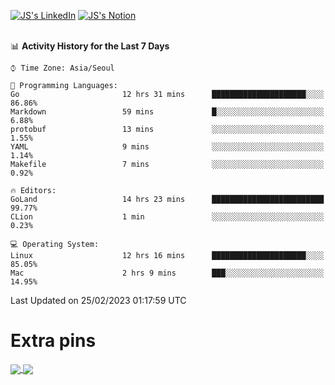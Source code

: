 
[![JS's LinkedIn](https://img.shields.io/badge/LinkedIn-blue?style=for-the-badge&logo=linkedin)](https://www.linkedin.com/in/jaeseung-lee-5a2a32139/) 
[![JS's Notion](https://img.shields.io/badge/Notion-black?style=for-the-badge&logo=notion)](https://bit.ly/ljswiki1) <br><br>
<!-- ![JS's GitHub stats](https://github-readme-stats-lemon-five.vercel.app/api?username=tkxkd0159&hide=contribs,prs,stars,issues&show_icons=true&theme=react&include_all_commits=true)   -->
<!-- ![Top Langs](https://github-readme-stats-lemon-five.vercel.app/api/top-langs/?username=tkxkd0159&layout=compact&hide=jupyter%20notebook,scss,html,css&langs_count=10)  -->


<!--START_SECTION:waka-->
📊 **Activity History for the Last 7 Days** 

```text
⌚︎ Time Zone: Asia/Seoul

💬 Programming Languages: 
Go                       12 hrs 31 mins      █████████████████████░░░░   86.86% 
Markdown                 59 mins             █░░░░░░░░░░░░░░░░░░░░░░░░   6.88% 
protobuf                 13 mins             ░░░░░░░░░░░░░░░░░░░░░░░░░   1.55% 
YAML                     9 mins              ░░░░░░░░░░░░░░░░░░░░░░░░░   1.14% 
Makefile                 7 mins              ░░░░░░░░░░░░░░░░░░░░░░░░░   0.92%

🔥 Editors: 
GoLand                   14 hrs 23 mins      █████████████████████████   99.77% 
CLion                    1 min               ░░░░░░░░░░░░░░░░░░░░░░░░░   0.23%

💻 Operating System: 
Linux                    12 hrs 16 mins      █████████████████████░░░░   85.05% 
Mac                      2 hrs 9 mins        ███░░░░░░░░░░░░░░░░░░░░░░   14.95%

```


 Last Updated on 25/02/2023 01:17:59 UTC
<!--END_SECTION:waka-->

# Extra pins
<a href="https://github.com/tkxkd0159/tkxkd0159.github.io">
  <img align="center" src="https://github-readme-stats-lemon-five.vercel.app/api/pin/?username=tkxkd0159&repo=nft-card-game&theme=react" />
</a>
<a href="https://github.com/tkxkd0159/dsalgo">
  <img align="center" src="https://github-readme-stats-lemon-five.vercel.app/api/pin/?username=tkxkd0159&repo=dsalgo&theme=react" />
</a>

<!---
- 🔭 I’m currently working on ...
- 🌱 I’m currently learning blockchain and distributed network
- 👯 I’m looking to collaborate on ...
- 🤔 I’m looking for help with ...
- 💬 Ask me about ...
- 📫 How to reach me: ...
- 😄 Pronouns: ...
- ⚡ Fun fact: ...
-->
